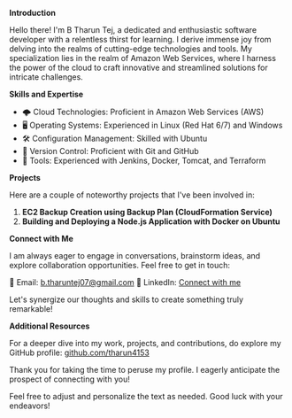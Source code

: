 **Introduction**

Hello there! I'm B Tharun Tej, a dedicated and enthusiastic software developer with a relentless thirst for learning. I derive immense joy from delving into the realms of cutting-edge technologies and tools. My specialization lies in the realm of Amazon Web Services, where I harness the power of the cloud to craft innovative and streamlined solutions for intricate challenges.

**Skills and Expertise**

- 🌩️ Cloud Technologies: Proficient in Amazon Web Services (AWS)
- 🖥️ Operating Systems: Experienced in Linux (Red Hat 6/7) and Windows
- 🛠️ Configuration Management: Skilled with Ubuntu
- 📜 Version Control: Proficient with Git and GitHub
- 🔧 Tools: Experienced with Jenkins, Docker, Tomcat, and Terraform

**Projects**

Here are a couple of noteworthy projects that I've been involved in:

1. **EC2 Backup Creation using Backup Plan (CloudFormation Service)**
2. **Building and Deploying a Node.js Application with Docker on Ubuntu**

**Connect with Me**

I am always eager to engage in conversations, brainstorm ideas, and explore collaboration opportunities. Feel free to get in touch:

📧 Email: b.tharuntej07@gmail.com
💼 LinkedIn: [Connect with me](https://www.linkedin.com/in/tharun-tej-b-36b402273/)

Let's synergize our thoughts and skills to create something truly remarkable!

**Additional Resources**

For a deeper dive into my work, projects, and contributions, do explore my GitHub profile: [github.com/tharun4153](https://github.com/tharun4153)

Thank you for taking the time to peruse my profile. I eagerly anticipate the prospect of connecting with you!

Feel free to adjust and personalize the text as needed. Good luck with your endeavors!
